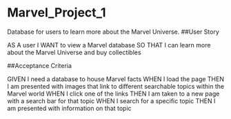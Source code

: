# Marvel_Project_1
Database for users to learn more about the Marvel Universe.
##User Story

AS A user
I WANT to view a Marvel database
SO THAT I can learn more about the Marvel Universe and buy collectibles

##Acceptance Criteria

GIVEN I need a database to house Marvel facts
WHEN I load the page
THEN I am presented with images that link to different searchable topics within the Marvel world
WHEN I click one of the links 
THEN I am taken to a new page with a search bar for that topic
WHEN I search for a specific topic
THEN I am presented with information on that topic
